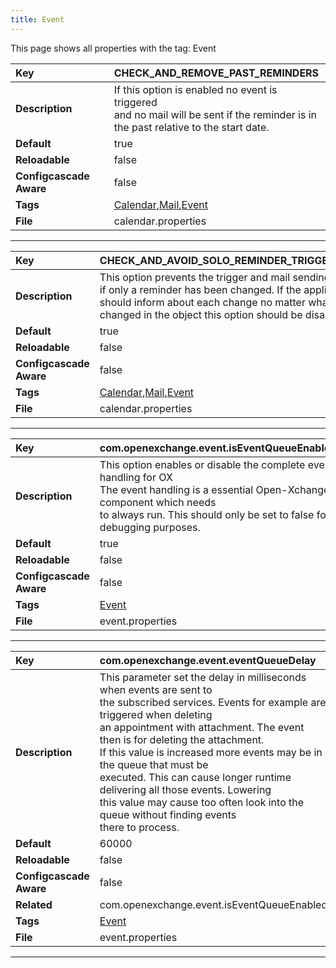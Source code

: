 ```yaml
---
title: Event
---
```


This page shows all properties with the tag: Event

| __Key__ | CHECK_AND_REMOVE_PAST_REMINDERS |
|:----------------|:--------|
| __Description__ | If this option is enabled no event is triggered<br>and no mail will be sent if the reminder is in<br>the past relative to the start date.<br> |
| __Default__ | true |
| __Reloadable__ | false |
| __Configcascade Aware__ | false |
| __Tags__ | <a href="https://documentation.open-xchange.com/latest/middleware/configuration/tags/Calendar.html">Calendar</a>,<a href="https://documentation.open-xchange.com/latest/middleware/configuration/tags/Mail.html">Mail</a>,<a href="https://documentation.open-xchange.com/latest/middleware/configuration/tags/Event.html">Event</a> |
| __File__ | calendar.properties |

---
| __Key__ | CHECK_AND_AVOID_SOLO_REMINDER_TRIGGER_EVENTS |
|:----------------|:--------|
| __Description__ | This option prevents the trigger and mail sending<br>if only a reminder has been changed. If the application<br>should inform about each change no matter what has been<br>changed in the object this option should be disabled.<br> |
| __Default__ | true |
| __Reloadable__ | false |
| __Configcascade Aware__ | false |
| __Tags__ | <a href="https://documentation.open-xchange.com/latest/middleware/configuration/tags/Calendar.html">Calendar</a>,<a href="https://documentation.open-xchange.com/latest/middleware/configuration/tags/Mail.html">Mail</a>,<a href="https://documentation.open-xchange.com/latest/middleware/configuration/tags/Event.html">Event</a> |
| __File__ | calendar.properties |

---
| __Key__ | com.openexchange.event.isEventQueueEnabled |
|:----------------|:--------|
| __Description__ | This option enables or disable the complete event handling for OX<br>The event handling is a essential Open-Xchange component which needs<br>to always run. This should only be set to false for debugging purposes.<br> |
| __Default__ | true |
| __Reloadable__ | false |
| __Configcascade Aware__ | false |
| __Tags__ | <a href="https://documentation.open-xchange.com/latest/middleware/configuration/tags/Event.html">Event</a> |
| __File__ | event.properties |

---
| __Key__ | com.openexchange.event.eventQueueDelay |
|:----------------|:--------|
| __Description__ | This parameter set the delay in milliseconds when events are sent to <br>the subscribed services. Events for example are triggered when deleting<br>an appointment with attachment. The event then is for deleting the attachment.<br>If this value is increased more events may be in the queue that must be<br>executed. This can cause longer runtime delivering all those events. Lowering<br>this value may cause too often look into the queue without finding events<br>there to process.<br> |
| __Default__ | 60000 |
| __Reloadable__ | false |
| __Configcascade Aware__ | false |
| __Related__ | com.openexchange.event.isEventQueueEnabled |
| __Tags__ | <a href="https://documentation.open-xchange.com/latest/middleware/configuration/tags/Event.html">Event</a> |
| __File__ | event.properties |

---
